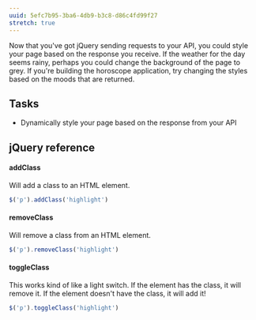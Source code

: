 ```yaml
---
uuid: 5efc7b95-3ba6-4db9-b3c8-d86c4fd99f27
stretch: true
---
```


Now that you've got jQuery sending requests to your API, you could style your page based on the response you receive. If the weather for the day seems rainy, perhaps you could change the background of the page to grey. If you're building the horoscope application, try changing the styles based on the moods that are returned.

## Tasks

- Dynamically style your page based on the response from your API

## jQuery reference

#### addClass

Will add a class to an HTML element.

```javascript
$('p').addClass('highlight')
```

#### removeClass

Will remove a class from an HTML element.

```javascript
$('p').removeClass('highlight')
```

#### toggleClass

This works kind of like a light switch. If the element has the class, it will remove it. If the element doesn't have the class, it will add it!

```javascript
$('p').toggleClass('highlight')
```
